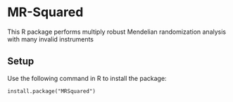 # MR-Squared
This R package performs multiply robust Mendelian randomization  analysis with many invalid instruments

## Setup
Use the following command in R to install the package:
```
install.package("MRSquared")
```
